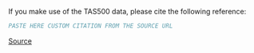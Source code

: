 If you make use of the TAS500 data, please cite the following reference:

``` bibtex
PASTE HERE CUSTOM CITATION FROM THE SOURCE URL
```

[Source](https://mucar3.de/icpr2020-tas500/bibtex.txt)